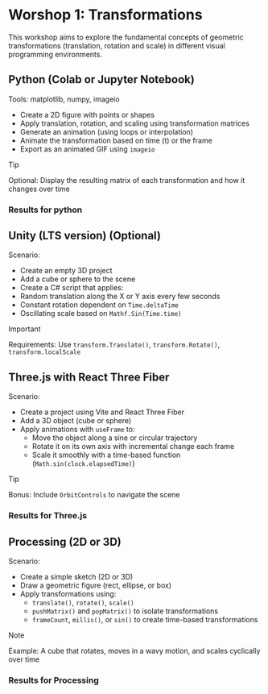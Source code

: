 # Worshop 1: Transformations

This workshop aims to explore the fundamental concepts of geometric transformations
(translation, rotation and scale) in different visual programming environments.

## Python (Colab or Jupyter Notebook)

Tools: matplotlib, numpy, imageio

* Create a 2D figure with points or shapes
* Apply translation, rotation, and scaling using transformation matrices
* Generate an animation (using loops or interpolation)
* Animate the transformation based on time (t) or the frame
* Export as an animated GIF using `imageio`

> [!TIP]
> Optional: Display the resulting matrix of each transformation and how it changes over time

### Results for python

## Unity (LTS version) (Optional)

Scenario:

* Create an empty 3D project
* Add a cube or sphere to the scene
* Create a C# script that applies:
* Random translation along the X or Y axis every few seconds
* Constant rotation dependent on `Time.deltaTime`
* Oscillating scale based on `Mathf.Sin(Time.time)`

> [!IMPORTANT]
> Requirements: Use `transform.Translate()`, `transform.Rotate()`, `transform.localScale`

## Three.js with React Three Fiber

Scenario:

* Create a project using Vite and React Three Fiber
* Add a 3D object (cube or sphere)
* Apply animations with `useFrame` to:
  * Move the object along a sine or circular trajectory
  * Rotate it on its own axis with incremental change each frame
  * Scale it smoothly with a time-based function (`Math.sin(clock.elapsedTime)`)

> [!TIP]
> Bonus: Include `OrbitControls` to navigate the scene

### Results for Three.js

## Processing (2D or 3D)

Scenario:

* Create a simple sketch (2D or 3D)
* Draw a geometric figure (rect, ellipse, or box)
* Apply transformations using:
  * `translate()`, `rotate()`, `scale()`
  * `pushMatrix()` and `popMatrix()` to isolate transformations
  * `frameCount`, `millis()`, or `sin()` to create time-based transformations

> [!NOTE]
> Example: A cube that rotates, moves in a wavy motion, and scales cyclically over time

### Results for Processing
